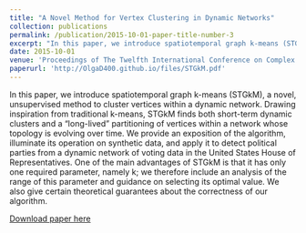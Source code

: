 ```yaml
---
title: "A Novel Method for Vertex Clustering in Dynamic Networks"
collection: publications
permalink: /publication/2015-10-01-paper-title-number-3
excerpt: "In this paper, we introduce spatiotemporal graph k-means (STGkM), a novel, unsupervised method to cluster vertices and discover multi-scale relationships within a dynamic network. <br/><img src='/images/Synthetic_cluster_evolution.pdf'>"
date: 2015-10-01
venue: 'Proceedings of The Twelfth International Conference on Complex Networks and their Applications'
paperurl: 'http://OlgaD400.github.io/files/STGkM.pdf'
---
```

In this paper, we introduce spatiotemporal graph k-means (STGkM), a novel, unsupervised method to cluster vertices within a dynamic network. Drawing inspiration from traditional k-means, STGkM finds both short-term dynamic clusters and a “long-lived” partitioning of vertices within a network whose topology is evolving over time. We provide an exposition of the algorithm, illuminate its operation on synthetic data, and apply it to detect political parties from a dynamic network of voting data in the United States House of Representatives. One of the main advantages of STGkM is that it has only one required parameter, namely k; we therefore include an analysis of the range of this parameter and guidance on selecting its optimal value. We also give certain theoretical guarantees about the correctness of our algorithm.

[Download paper here](http://OlgaD400.github.io/files/STGkM.pdf)
